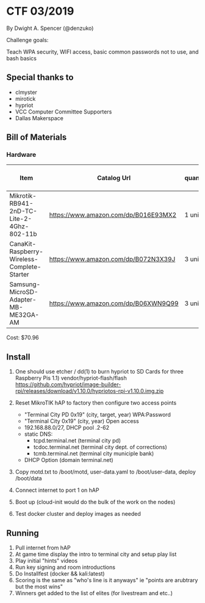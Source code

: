 # CTF 03/2019

By Dwight A. Spencer (@denzuko)

Challenge goals: 

Teach WPA security, WIFI access, basic common passwords not to use, and bash basics

## Special thanks to

- clmyster
- mirotick
- hypriot
- VCC Computer Committee Supporters
- Dallas Makerspace

## Bill of Materials

### Hardware
| Item | Catalog Url | quantity |  cost per unit |
|-|-|-|-|
| Mikrotik-RB941-2nD-TC-Lite-2-4Ghz-802-11b | https://www.amazon.com/dp/B016E93MX2 | 1 unit|  29.98 |
| CanaKit-Raspberry-Wireless-Complete-Starter |https://www.amazon.com/dp/B072N3X39J | 3 units| 32.99 |
| Samsung-MicroSD-Adapter-MB-ME32GA-AM | https://www.amazon.com/dp/B06XWN9Q99 | 3 units| 7.99 |

Cost: $70.96

## Install

1) One should use etcher / dd(1) to burn hypriot to SD Cards for three Raspberry Pis
1.1) vendor/hypriot-flash/flash https://github.com/hypriot/image-builder-rpi/releases/download/v1.10.0/hypriotos-rpi-v1.10.0.img.zip


2) Reset MikroTIK hAP to factory then configure two access points
   - "Terminal City PD 0x19" (city, target, year) WPA:Password
   - "Terminal City 0x19" (city, year) Open access
   - 192.168.88.0/27, DHCP pool .2-62
   - static DNS:
      - tcpd.terminal.net (terminal city pd)
      - tcdoc.terminal.net (terminal city dept. of corrections)
      - tcmb.terminal.net (terminal city municiple bank)
   - DHCP Option (domain terminal.net)

3) Copy motd.txt to /boot/motd, user-data.yaml to /boot/user-data, deploy /boot/data

4) Connect internet to port 1 on hAP

5) Boot up (cloud-init would do the bulk of the work on the nodes)

6) Test docker cluster and deploy images as needed


## Running

1) Pull internet from hAP
2) At game time display the intro to terminal city and setup play list
3) Play initial "hints" videos
4) Run key signing and room introductions
5) Do Installfest (docker && kali:latest)
6) Scoring is the same as "who's line is it anyways" ie "points are arubtrary but the most wins"
7) Winners get added to the list of elites (for livestream and etc..)
